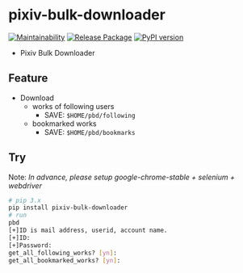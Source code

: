 # pixiv-bulk-downloader

[![Maintainability](https://api.codeclimate.com/v1/badges/f4083498009bd92d2d05/maintainability)](https://codeclimate.com/github/eggplants/pixiv-bulk-downloader/maintainability) [![Release Package](https://github.com/eggplants/pixiv-bulk-downloader/workflows/Release%20Package/badge.svg)](https://github.com/eggplants/pixiv-bulk-downloader/actions/runs/345374681/workflow) [![PyPI version](https://badge.fury.io/py/pixiv-bulk-downloader.svg)](https://badge.fury.io/py/pixiv-bulk-downloader)

- Pixiv Bulk Downloader

## Feature

- Download
  - works of following users
    - SAVE: `$HOME/pbd/following`
  - bookmarked works
    - SAVE: `$HOME/pbd/bookmarks`

## Try

Note: _In advance, please setup google-chrome-stable + selenium + webdriver_

```bash
# pip 3.x
pip install pixiv-bulk-downloader
# run
pbd
[+]ID is mail address, userid, account name.
[+]ID:
[+]Password:
get_all_following_works? [yn]:
get_all_bookmarked_works? [yn]:
```

